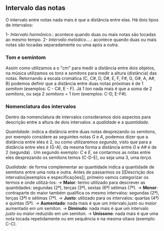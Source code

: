 ## Intervalo das notas
O intervalo entre notas nada mais é que a distância entre elas. Há dois tipos de intervalos:

1- *Intervalo harmônico*.: acontece quando duas ou mais notas são tocadas ao mesmo tempo.
2- *Intervalo melódico*....: acontece quando  duas ou mais notas são tocadas separadamente ou uma após a outra.

### Tom e semintom
Assim como utilizamos a o "cm" para medir a distância entre dois objetos, na música utilizamos os *tons* e *semitons* para medir a altura (distância) das notas. Retornando a escala cromática (C, C#, D, D#, E, F, F#, G, G#, A, A#, B) podemos definir que a distância entre duas notas próximas é de 1 *semitom* (exemplos: C - C#, E - F). Já 1 *ton* nada mais é que a soma de 2 *semitons*, ou seja 2 *semitons* = 1 *tom* (exemplos: C-D, E-F#).
### Nomenclatura dos intervalos
Dentro da nomenclatura de intervalos consideramos dois aspectos para descrição entre a altura de dois intervalos: a *qualidade* e a *quantidade*. 

*Quantidade*: indica a distância entre duas notas desprezando os semitons, por exemplo considere as seguintes notas *G* e *A*, podemos dizer que a distância entre eles é 2, ou como utilizaremos *segunda*, visto que para a distância entre eles é (G-A), da mesma forma a distância entre *G* e *A#* é de 2 (segunda) . Um segundo exemplo: *C* e *E*, se contarmos as notas entre eles desprezando os semitons temos (C-D-E), ou seja uma 3, uma *terça*.

*Qualidade*: de forma complementar ao quantidade indica a quantidade de semitons entre uma nota e outra. Antes de passarmos os [[Descrição dos intervalos|exemplos e especificações]], primeiro vamos categorizar os termos e onde utilizá-los:
 -> **Maior**: termo utilizado para descrever as quantidades: segundas (2ª), terças (3ª), sextas (6ª) sétimas (7ª).
 -> **Menor**: contraparte do maior também qualifica os mesmo intervalos: segundas (2ª), terças (3ª) e sétimas (7ª).
 -> **Justo**: utilizado para os intervalos: quartas (4ª) e quintas (5ª).
 -> **Aumentado**: nada mais é que um intervalo *justo* ou *maior* aumentado em um semiton.
 -> **Diminuto**: nada mais é que um intervalo *justo* ou *maior* reduzido em um semiton.
 -> **Uníssono**: nada mais é que uma nota tocada repetidamente ou em sequência e na mesma oitava (exemplo: C-C). 

 
